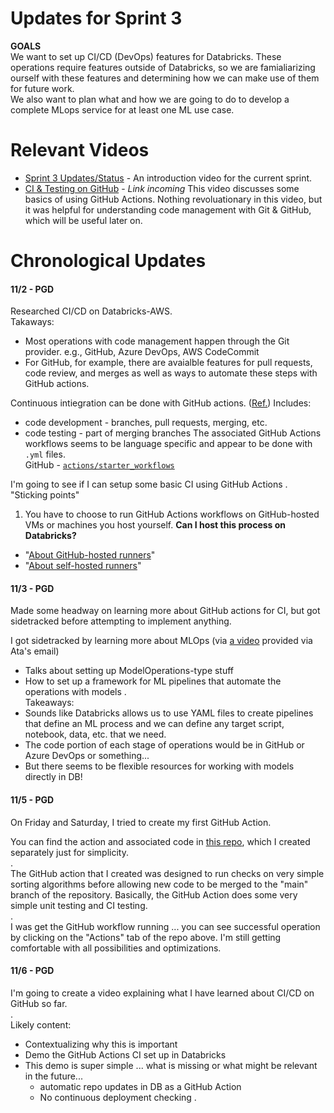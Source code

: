 # Updates for Sprint 3

**GOALS**  
We want to set up CI/CD (DevOps) features for Databricks. These operations require features outside of Databricks, so we are famialiarizing ourself with these features and determining how we can make use of them for future work.  
We also want to plan what and how we are going to do to develop a complete MLops service for at least one ML use case.

# Relevant Videos

* [Sprint 3 Updates/Status]() - An introduction video for the current sprint.
* [CI & Testing on GitHub]() - *Link incoming* This video discusses some basics of using GitHub Actions. Nothing revoluationary in this video, but it was helpful for understanding code management with Git & GitHub, which will be useful later on.

# Chronological Updates

#### 11/2 - PGD

Researched CI/CD on Databricks-AWS.  
Takaways:  
* Most operations with code management happen through the Git provider. e.g., GitHub, Azure DevOps, AWS CodeCommit
* For GitHub, for example, there are avaialble features for pull requests, code review, and merges as well as ways to automate these steps with GitHub actions.

Continuous intiegration can be done with GitHub actions. ([Ref.](https://docs.github.com/en/actions/automating-builds-and-tests/about-continuous-integration))
Includes:
* code development - branches, pull requests, merging, etc.
* code testing - part of merging branches
The associated GitHub Actions workflows seems to be language specific and appear to be done with `.yml` files.  
GitHub - [`actions/starter_workflows`](https://github.com/actions/starter-workflows/tree/main/ci)

I'm going to see if I can setup some basic CI using GitHub Actions
.  
"Sticking points"
1. You have to choose to run GitHub Actions workflows on GitHub-hosted VMs or machines you host yourself. **Can I host this process on Databricks?**
* "[About GitHub-hosted runners](https://docs.github.com/en/actions/using-github-hosted-runners/about-github-hosted-runners)"
* "[About self-hosted runners](https://docs.github.com/en/actions/automating-your-workflow-with-github-actions/about-self-hosted-runners)"

#### 11/3 - PGD

Made some headway on learning more about GitHub actions for CI, but got sidetracked before attempting to implement anything.  

I got sidetracked by learning more about MLOps (via [a video](https://www.youtube.com/watch?v=0wT-EJBw2n4) provided via Ata's email)
* Talks about setting up ModelOperations-type stuff
* How to set up a framework for ML pipelines that automate the operations with models
.  
Takeaways:
* Sounds like Databricks allows us to use YAML files to create pipelines that define an ML process and we can define any target script, notebook, data, etc. that we need.
* The code portion of each stage of operations would be in GitHub or Azure DevOps or something...
* But there seems to be flexible resources for working with models directly in DB!

#### 11/5 - PGD

On Friday and Saturday, I tried to create my first GitHub Action.  

You can find the action and associated code in [this repo](https://github.com/pdvnny/mlops-databricks-test-env), which I created separately just for simplicity.  
.  
The GitHub action that I created was designed to run checks on very simple sorting algorithms before allowing new code to be merged to the "main" branch of the repository. Basically, the GitHub Action does some very simple unit testing and CI testing.  
.  
I was get the GitHub workflow running ... you can see successful operation by clicking on the "Actions" tab of the repo above. I'm still getting comfortable with all possibilities and optimizations.

#### 11/6 - PGD

I'm going to create a video explaining what I have learned about CI/CD on GitHub so far.  
.  
Likely content:  
* Contextualizing why this is important
* Demo the GitHub Actions CI set up in Databricks
* This demo is super simple ... what is missing or what might be relevant in the future...
  - automatic repo updates in DB as a GitHub Action
  - No continuous deployment checking
.  

